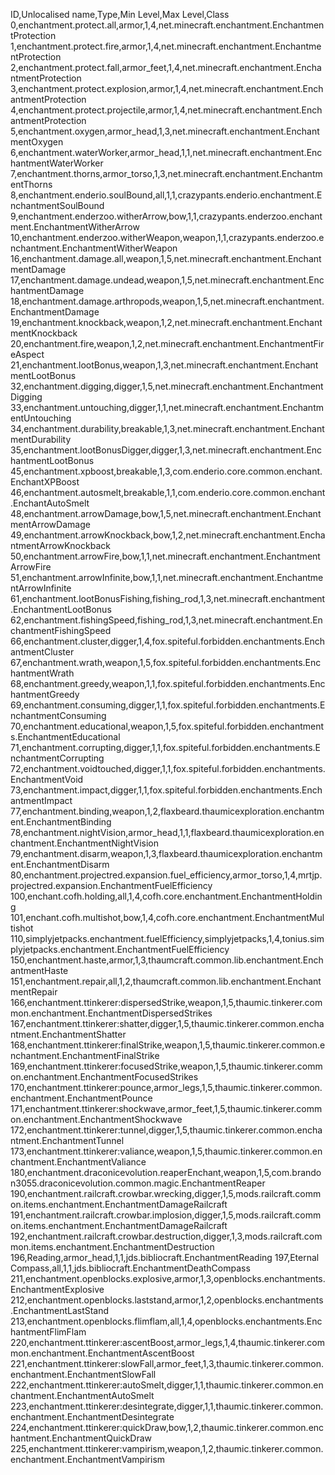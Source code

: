 ID,Unlocalised name,Type,Min Level,Max Level,Class
0,enchantment.protect.all,armor,1,4,net.minecraft.enchantment.EnchantmentProtection
1,enchantment.protect.fire,armor,1,4,net.minecraft.enchantment.EnchantmentProtection
2,enchantment.protect.fall,armor_feet,1,4,net.minecraft.enchantment.EnchantmentProtection
3,enchantment.protect.explosion,armor,1,4,net.minecraft.enchantment.EnchantmentProtection
4,enchantment.protect.projectile,armor,1,4,net.minecraft.enchantment.EnchantmentProtection
5,enchantment.oxygen,armor_head,1,3,net.minecraft.enchantment.EnchantmentOxygen
6,enchantment.waterWorker,armor_head,1,1,net.minecraft.enchantment.EnchantmentWaterWorker
7,enchantment.thorns,armor_torso,1,3,net.minecraft.enchantment.EnchantmentThorns
8,enchantment.enderio.soulBound,all,1,1,crazypants.enderio.enchantment.EnchantmentSoulBound
9,enchantment.enderzoo.witherArrow,bow,1,1,crazypants.enderzoo.enchantment.EnchantmentWitherArrow
10,enchantment.enderzoo.witherWeapon,weapon,1,1,crazypants.enderzoo.enchantment.EnchantmentWitherWeapon
16,enchantment.damage.all,weapon,1,5,net.minecraft.enchantment.EnchantmentDamage
17,enchantment.damage.undead,weapon,1,5,net.minecraft.enchantment.EnchantmentDamage
18,enchantment.damage.arthropods,weapon,1,5,net.minecraft.enchantment.EnchantmentDamage
19,enchantment.knockback,weapon,1,2,net.minecraft.enchantment.EnchantmentKnockback
20,enchantment.fire,weapon,1,2,net.minecraft.enchantment.EnchantmentFireAspect
21,enchantment.lootBonus,weapon,1,3,net.minecraft.enchantment.EnchantmentLootBonus
32,enchantment.digging,digger,1,5,net.minecraft.enchantment.EnchantmentDigging
33,enchantment.untouching,digger,1,1,net.minecraft.enchantment.EnchantmentUntouching
34,enchantment.durability,breakable,1,3,net.minecraft.enchantment.EnchantmentDurability
35,enchantment.lootBonusDigger,digger,1,3,net.minecraft.enchantment.EnchantmentLootBonus
45,enchantment.xpboost,breakable,1,3,com.enderio.core.common.enchant.EnchantXPBoost
46,enchantment.autosmelt,breakable,1,1,com.enderio.core.common.enchant.EnchantAutoSmelt
48,enchantment.arrowDamage,bow,1,5,net.minecraft.enchantment.EnchantmentArrowDamage
49,enchantment.arrowKnockback,bow,1,2,net.minecraft.enchantment.EnchantmentArrowKnockback
50,enchantment.arrowFire,bow,1,1,net.minecraft.enchantment.EnchantmentArrowFire
51,enchantment.arrowInfinite,bow,1,1,net.minecraft.enchantment.EnchantmentArrowInfinite
61,enchantment.lootBonusFishing,fishing_rod,1,3,net.minecraft.enchantment.EnchantmentLootBonus
62,enchantment.fishingSpeed,fishing_rod,1,3,net.minecraft.enchantment.EnchantmentFishingSpeed
66,enchantment.cluster,digger,1,4,fox.spiteful.forbidden.enchantments.EnchantmentCluster
67,enchantment.wrath,weapon,1,5,fox.spiteful.forbidden.enchantments.EnchantmentWrath
68,enchantment.greedy,weapon,1,1,fox.spiteful.forbidden.enchantments.EnchantmentGreedy
69,enchantment.consuming,digger,1,1,fox.spiteful.forbidden.enchantments.EnchantmentConsuming
70,enchantment.educational,weapon,1,5,fox.spiteful.forbidden.enchantments.EnchantmentEducational
71,enchantment.corrupting,digger,1,1,fox.spiteful.forbidden.enchantments.EnchantmentCorrupting
72,enchantment.voidtouched,digger,1,1,fox.spiteful.forbidden.enchantments.EnchantmentVoid
73,enchantment.impact,digger,1,1,fox.spiteful.forbidden.enchantments.EnchantmentImpact
77,enchantment.binding,weapon,1,2,flaxbeard.thaumicexploration.enchantment.EnchantmentBinding
78,enchantment.nightVision,armor_head,1,1,flaxbeard.thaumicexploration.enchantment.EnchantmentNightVision
79,enchantment.disarm,weapon,1,3,flaxbeard.thaumicexploration.enchantment.EnchantmentDisarm
80,enchantment.projectred.expansion.fuel_efficiency,armor_torso,1,4,mrtjp.projectred.expansion.EnchantmentFuelEfficiency
100,enchant.cofh.holding,all,1,4,cofh.core.enchantment.EnchantmentHolding
101,enchant.cofh.multishot,bow,1,4,cofh.core.enchantment.EnchantmentMultishot
110,simplyjetpacks.enchantment.fuelEfficiency,simplyjetpacks,1,4,tonius.simplyjetpacks.enchantment.EnchantmentFuelEfficiency
150,enchantment.haste,armor,1,3,thaumcraft.common.lib.enchantment.EnchantmentHaste
151,enchantment.repair,all,1,2,thaumcraft.common.lib.enchantment.EnchantmentRepair
166,enchantment.ttinkerer:dispersedStrike,weapon,1,5,thaumic.tinkerer.common.enchantment.EnchantmentDispersedStrikes
167,enchantment.ttinkerer:shatter,digger,1,5,thaumic.tinkerer.common.enchantment.EnchantmentShatter
168,enchantment.ttinkerer:finalStrike,weapon,1,5,thaumic.tinkerer.common.enchantment.EnchantmentFinalStrike
169,enchantment.ttinkerer:focusedStrike,weapon,1,5,thaumic.tinkerer.common.enchantment.EnchantmentFocusedStrikes
170,enchantment.ttinkerer:pounce,armor_legs,1,5,thaumic.tinkerer.common.enchantment.EnchantmentPounce
171,enchantment.ttinkerer:shockwave,armor_feet,1,5,thaumic.tinkerer.common.enchantment.EnchantmentShockwave
172,enchantment.ttinkerer:tunnel,digger,1,5,thaumic.tinkerer.common.enchantment.EnchantmentTunnel
173,enchantment.ttinkerer:valiance,weapon,1,5,thaumic.tinkerer.common.enchantment.EnchantmentValiance
180,enchantment.draconicevolution.reaperEnchant,weapon,1,5,com.brandon3055.draconicevolution.common.magic.EnchantmentReaper
190,enchantment.railcraft.crowbar.wrecking,digger,1,5,mods.railcraft.common.items.enchantment.EnchantmentDamageRailcraft
191,enchantment.railcraft.crowbar.implosion,digger,1,5,mods.railcraft.common.items.enchantment.EnchantmentDamageRailcraft
192,enchantment.railcraft.crowbar.destruction,digger,1,3,mods.railcraft.common.items.enchantment.EnchantmentDestruction
196,Reading,armor_head,1,1,jds.bibliocraft.EnchantmentReading
197,Eternal Compass,all,1,1,jds.bibliocraft.EnchantmentDeathCompass
211,enchantment.openblocks.explosive,armor,1,3,openblocks.enchantments.EnchantmentExplosive
212,enchantment.openblocks.laststand,armor,1,2,openblocks.enchantments.EnchantmentLastStand
213,enchantment.openblocks.flimflam,all,1,4,openblocks.enchantments.EnchantmentFlimFlam
220,enchantment.ttinkerer:ascentBoost,armor_legs,1,4,thaumic.tinkerer.common.enchantment.EnchantmentAscentBoost
221,enchantment.ttinkerer:slowFall,armor_feet,1,3,thaumic.tinkerer.common.enchantment.EnchantmentSlowFall
222,enchantment.ttinkerer:autoSmelt,digger,1,1,thaumic.tinkerer.common.enchantment.EnchantmentAutoSmelt
223,enchantment.ttinkerer:desintegrate,digger,1,1,thaumic.tinkerer.common.enchantment.EnchantmentDesintegrate
224,enchantment.ttinkerer:quickDraw,bow,1,2,thaumic.tinkerer.common.enchantment.EnchantmentQuickDraw
225,enchantment.ttinkerer:vampirism,weapon,1,2,thaumic.tinkerer.common.enchantment.EnchantmentVampirism